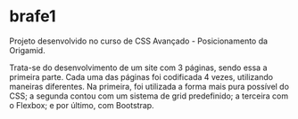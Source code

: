 ﻿# brafe1
Projeto desenvolvido no curso de CSS Avançado - Posicionamento da Origamid.

Trata-se do desenvolvimento de um site com 3 páginas, sendo essa a primeira parte. Cada uma das páginas foi codificada 4 vezes, utilizando maneiras diferentes. Na primeira, foi utilizada a forma mais pura possível do CSS; a segunda contou com um sistema de grid predefinido; a terceira com o Flexbox; e por último, com Bootstrap.